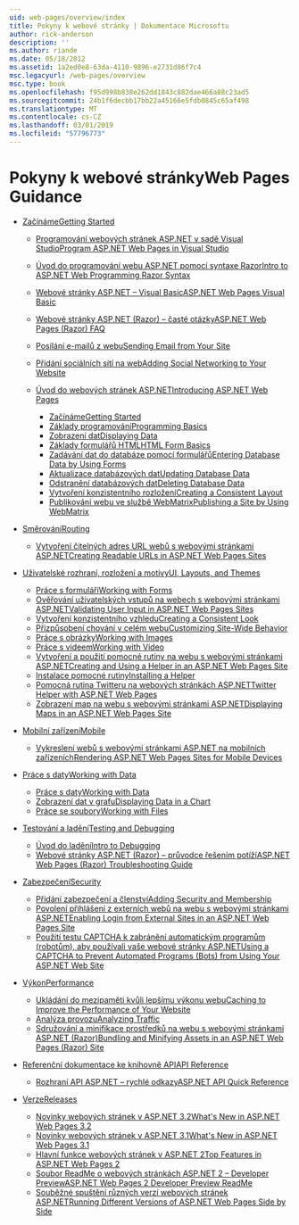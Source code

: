 ```yaml
---
uid: web-pages/overview/index
title: Pokyny k webové stránky | Dokumentace Microsoftu
author: rick-anderson
description: ''
ms.author: riande
ms.date: 05/18/2012
ms.assetid: 1a2ed0e8-63da-4110-9896-e2731d86f7c4
msc.legacyurl: /web-pages/overview
msc.type: book
ms.openlocfilehash: f95d998b838e262dd1843c882dae466a88c23ad5
ms.sourcegitcommit: 24b1f6decbb17bb22a45166e5fdb0845c65af498
ms.translationtype: MT
ms.contentlocale: cs-CZ
ms.lasthandoff: 03/01/2019
ms.locfileid: "57796773"
---
```

<a name="web-pages-guidance"></a><span data-ttu-id="42f86-102">Pokyny k webové stránky</span><span class="sxs-lookup"><span data-stu-id="42f86-102">Web Pages Guidance</span></span>
====================
- [<span data-ttu-id="42f86-103">Začínáme</span><span class="sxs-lookup"><span data-stu-id="42f86-103">Getting Started</span></span>](getting-started/index.md)

    - [<span data-ttu-id="42f86-104">Programování webových stránek ASP.NET v sadě Visual Studio</span><span class="sxs-lookup"><span data-stu-id="42f86-104">Program ASP.NET Web Pages in Visual Studio</span></span>](getting-started/program-asp-net-web-pages-in-visual-studio.md)
    - [<span data-ttu-id="42f86-105">Úvod do programování webu ASP.NET pomocí syntaxe Razor</span><span class="sxs-lookup"><span data-stu-id="42f86-105">Intro to ASP.NET Web Programming Razor Syntax</span></span>](getting-started/introducing-razor-syntax-c.md)
    - [<span data-ttu-id="42f86-106">Webové stránky ASP.NET – Visual Basic</span><span class="sxs-lookup"><span data-stu-id="42f86-106">ASP.NET Web Pages Visual Basic</span></span>](getting-started/introducing-razor-syntax-vb.md)
    - [<span data-ttu-id="42f86-107">Webové stránky ASP.NET (Razor) – časté otázky</span><span class="sxs-lookup"><span data-stu-id="42f86-107">ASP.NET Web Pages (Razor) FAQ</span></span>](getting-started/aspnet-web-pages-razor-faq.md)
    - [<span data-ttu-id="42f86-108">Posílání e-mailů z webu</span><span class="sxs-lookup"><span data-stu-id="42f86-108">Sending Email from Your Site</span></span>](getting-started/11-adding-email-to-your-web-site.md)
    - [<span data-ttu-id="42f86-109">Přidání sociálních sítí na web</span><span class="sxs-lookup"><span data-stu-id="42f86-109">Adding Social Networking to Your Website</span></span>](getting-started/13-adding-social-networking-to-your-web-site.md)
    - [<span data-ttu-id="42f86-110">Úvod do webových stránek ASP.NET</span><span class="sxs-lookup"><span data-stu-id="42f86-110">Introducing ASP.NET Web Pages</span></span>](getting-started/introducing-aspnet-web-pages-2/index.md)

        - [<span data-ttu-id="42f86-111">Začínáme</span><span class="sxs-lookup"><span data-stu-id="42f86-111">Getting Started</span></span>](getting-started/introducing-aspnet-web-pages-2/getting-started.md)
        - [<span data-ttu-id="42f86-112">Základy programování</span><span class="sxs-lookup"><span data-stu-id="42f86-112">Programming Basics</span></span>](getting-started/introducing-aspnet-web-pages-2/intro-to-web-pages-programming.md)
        - [<span data-ttu-id="42f86-113">Zobrazení dat</span><span class="sxs-lookup"><span data-stu-id="42f86-113">Displaying Data</span></span>](getting-started/introducing-aspnet-web-pages-2/displaying-data.md)
        - [<span data-ttu-id="42f86-114">Základy formulářů HTML</span><span class="sxs-lookup"><span data-stu-id="42f86-114">HTML Form Basics</span></span>](getting-started/introducing-aspnet-web-pages-2/form-basics.md)
        - [<span data-ttu-id="42f86-115">Zadávání dat do databáze pomocí formulářů</span><span class="sxs-lookup"><span data-stu-id="42f86-115">Entering Database Data by Using Forms</span></span>](getting-started/introducing-aspnet-web-pages-2/entering-data.md)
        - [<span data-ttu-id="42f86-116">Aktualizace databázových dat</span><span class="sxs-lookup"><span data-stu-id="42f86-116">Updating Database Data</span></span>](getting-started/introducing-aspnet-web-pages-2/updating-data.md)
        - [<span data-ttu-id="42f86-117">Odstranění databázových dat</span><span class="sxs-lookup"><span data-stu-id="42f86-117">Deleting Database Data</span></span>](getting-started/introducing-aspnet-web-pages-2/deleting-data.md)
        - [<span data-ttu-id="42f86-118">Vytvoření konzistentního rozložení</span><span class="sxs-lookup"><span data-stu-id="42f86-118">Creating a Consistent Layout</span></span>](getting-started/introducing-aspnet-web-pages-2/layouts.md)
        - [<span data-ttu-id="42f86-119">Publikování webu ve službě WebMatrix</span><span class="sxs-lookup"><span data-stu-id="42f86-119">Publishing a Site by Using WebMatrix</span></span>](getting-started/introducing-aspnet-web-pages-2/publishing.md)
- [<span data-ttu-id="42f86-120">Směrování</span><span class="sxs-lookup"><span data-stu-id="42f86-120">Routing</span></span>](routing/index.md)

    - [<span data-ttu-id="42f86-121">Vytvoření čitelných adres URL webů s webovými stránkami ASP.NET</span><span class="sxs-lookup"><span data-stu-id="42f86-121">Creating Readable URLs in ASP.NET Web Pages Sites</span></span>](routing/creating-readable-urls-in-aspnet-web-pages-sites.md)
- [<span data-ttu-id="42f86-122">Uživatelské rozhraní, rozložení a motivy</span><span class="sxs-lookup"><span data-stu-id="42f86-122">UI, Layouts, and Themes</span></span>](ui-layouts-and-themes/index.md)

    - [<span data-ttu-id="42f86-123">Práce s formuláři</span><span class="sxs-lookup"><span data-stu-id="42f86-123">Working with Forms</span></span>](ui-layouts-and-themes/4-working-with-forms.md)
    - [<span data-ttu-id="42f86-124">Ověřování uživatelských vstupů na webech s webovými stránkami ASP.NET</span><span class="sxs-lookup"><span data-stu-id="42f86-124">Validating User Input in ASP.NET Web Pages Sites</span></span>](ui-layouts-and-themes/validating-user-input-in-aspnet-web-pages-sites.md)
    - [<span data-ttu-id="42f86-125">Vytvoření konzistentního vzhledu</span><span class="sxs-lookup"><span data-stu-id="42f86-125">Creating a Consistent Look</span></span>](ui-layouts-and-themes/3-creating-a-consistent-look.md)
    - [<span data-ttu-id="42f86-126">Přizpůsobení chování v celém webu</span><span class="sxs-lookup"><span data-stu-id="42f86-126">Customizing Site-Wide Behavior</span></span>](ui-layouts-and-themes/18-customizing-site-wide-behavior.md)
    - [<span data-ttu-id="42f86-127">Práce s obrázky</span><span class="sxs-lookup"><span data-stu-id="42f86-127">Working with Images</span></span>](ui-layouts-and-themes/9-working-with-images.md)
    - [<span data-ttu-id="42f86-128">Práce s videem</span><span class="sxs-lookup"><span data-stu-id="42f86-128">Working with Video</span></span>](ui-layouts-and-themes/10-working-with-video.md)
    - [<span data-ttu-id="42f86-129">Vytvoření a použití pomocné rutiny na webu s webovými stránkami ASP.NET</span><span class="sxs-lookup"><span data-stu-id="42f86-129">Creating and Using a Helper in an ASP.NET Web Pages Site</span></span>](ui-layouts-and-themes/creating-and-using-a-helper-in-an-aspnet-web-pages-site.md)
    - [<span data-ttu-id="42f86-130">Instalace pomocné rutiny</span><span class="sxs-lookup"><span data-stu-id="42f86-130">Installing a Helper</span></span>](ui-layouts-and-themes/installing-helpers.md)
    - [<span data-ttu-id="42f86-131">Pomocná rutina Twitteru na webových stránkách ASP.NET</span><span class="sxs-lookup"><span data-stu-id="42f86-131">Twitter Helper with ASP.NET Web Pages</span></span>](ui-layouts-and-themes/twitter-helper.md)
    - [<span data-ttu-id="42f86-132">Zobrazení map na webu s webovými stránkami ASP.NET</span><span class="sxs-lookup"><span data-stu-id="42f86-132">Displaying Maps in an ASP.NET Web Pages Site</span></span>](ui-layouts-and-themes/displaying-maps-in-an-aspnet-web-pages-site.md)
- [<span data-ttu-id="42f86-133">Mobilní zařízení</span><span class="sxs-lookup"><span data-stu-id="42f86-133">Mobile</span></span>](mobile/index.md)

    - [<span data-ttu-id="42f86-134">Vykreslení webů s webovými stránkami ASP.NET na mobilních zařízeních</span><span class="sxs-lookup"><span data-stu-id="42f86-134">Rendering ASP.NET Web Pages Sites for Mobile Devices</span></span>](mobile/rendering-aspnet-web-pages-sites-for-mobile-devices.md)
- [<span data-ttu-id="42f86-135">Práce s daty</span><span class="sxs-lookup"><span data-stu-id="42f86-135">Working with Data</span></span>](data/index.md)

    - [<span data-ttu-id="42f86-136">Práce s daty</span><span class="sxs-lookup"><span data-stu-id="42f86-136">Working with Data</span></span>](data/5-working-with-data.md)
    - [<span data-ttu-id="42f86-137">Zobrazení dat v grafu</span><span class="sxs-lookup"><span data-stu-id="42f86-137">Displaying Data in a Chart</span></span>](data/7-displaying-data-in-a-chart.md)
    - [<span data-ttu-id="42f86-138">Práce se soubory</span><span class="sxs-lookup"><span data-stu-id="42f86-138">Working with Files</span></span>](data/working-with-files.md)
- [<span data-ttu-id="42f86-139">Testování a ladění</span><span class="sxs-lookup"><span data-stu-id="42f86-139">Testing and Debugging</span></span>](testing-and-debugging/index.md)

    - [<span data-ttu-id="42f86-140">Úvod do ladění</span><span class="sxs-lookup"><span data-stu-id="42f86-140">Intro to Debugging</span></span>](testing-and-debugging/introduction-to-debugging.md)
    - [<span data-ttu-id="42f86-141">Webové stránky ASP.NET (Razor) – průvodce řešením potíží</span><span class="sxs-lookup"><span data-stu-id="42f86-141">ASP.NET Web Pages (Razor) Troubleshooting Guide</span></span>](testing-and-debugging/aspnet-web-pages-razor-troubleshooting-guide.md)
- [<span data-ttu-id="42f86-142">Zabezpečení</span><span class="sxs-lookup"><span data-stu-id="42f86-142">Security</span></span>](security/index.md)

    - [<span data-ttu-id="42f86-143">Přidání zabezpečení a členství</span><span class="sxs-lookup"><span data-stu-id="42f86-143">Adding Security and Membership</span></span>](security/16-adding-security-and-membership.md)
    - [<span data-ttu-id="42f86-144">Povolení přihlášení z externích webů na webu s webovými stránkami ASP.NET</span><span class="sxs-lookup"><span data-stu-id="42f86-144">Enabling Login from External Sites in an ASP.NET Web Pages Site</span></span>](security/enabling-login-from-external-sites-in-an-aspnet-web-pages-site.md)
    - [<span data-ttu-id="42f86-145">Použití testu CAPTCHA k zabránění automatickým programům (robotům), aby používali vaše webové stránky ASP.NET</span><span class="sxs-lookup"><span data-stu-id="42f86-145">Using a CAPTCHA to Prevent Automated Programs (Bots) from Using Your ASP.NET Web Site</span></span>](security/using-a-catpcha-to-prevent-automated-programs-bots-from-using-your-aspnet-web-site.md)
- [<span data-ttu-id="42f86-146">Výkon</span><span class="sxs-lookup"><span data-stu-id="42f86-146">Performance</span></span>](performance-and-traffic/index.md)

    - [<span data-ttu-id="42f86-147">Ukládání do mezipaměti kvůli lepšímu výkonu webu</span><span class="sxs-lookup"><span data-stu-id="42f86-147">Caching to Improve the Performance of Your Website</span></span>](performance-and-traffic/15-caching-to-improve-the-performance-of-your-website.md)
    - [<span data-ttu-id="42f86-148">Analýza provozu</span><span class="sxs-lookup"><span data-stu-id="42f86-148">Analyzing Traffic</span></span>](performance-and-traffic/14-analyzing-traffic.md)
    - [<span data-ttu-id="42f86-149">Sdružování a minifikace prostředků na webu s webovými stránkami ASP.NET (Razor)</span><span class="sxs-lookup"><span data-stu-id="42f86-149">Bundling and Minifying Assets in an ASP.NET Web Pages (Razor) Site</span></span>](performance-and-traffic/bundling-and-minifying-assets-in-an-aspnet-web-pages-razor-site.md)
- [<span data-ttu-id="42f86-150">Referenční dokumentace ke knihovně API</span><span class="sxs-lookup"><span data-stu-id="42f86-150">API Reference</span></span>](api-reference/index.md)

    - [<span data-ttu-id="42f86-151">Rozhraní API ASP.NET – rychlé odkazy</span><span class="sxs-lookup"><span data-stu-id="42f86-151">ASP.NET API Quick Reference</span></span>](api-reference/asp-net-web-pages-api-reference.md)
- [<span data-ttu-id="42f86-152">Verze</span><span class="sxs-lookup"><span data-stu-id="42f86-152">Releases</span></span>](releases/index.md)

    - [<span data-ttu-id="42f86-153">Novinky webových stránek v ASP.NET 3.2</span><span class="sxs-lookup"><span data-stu-id="42f86-153">What's New in ASP.NET Web Pages 3.2</span></span>](releases/whats-new-in-aspnet-web-pages-32.md)
    - [<span data-ttu-id="42f86-154">Novinky webových stránek v ASP.NET 3.1</span><span class="sxs-lookup"><span data-stu-id="42f86-154">What's New in ASP.NET Web Pages 3.1</span></span>](releases/whats-new-aspnet-web-pages-31.md)
    - [<span data-ttu-id="42f86-155">Hlavní funkce webových stránek v ASP.NET 2</span><span class="sxs-lookup"><span data-stu-id="42f86-155">Top Features in ASP.NET Web Pages 2</span></span>](releases/top-features-in-web-pages-2.md)
    - [<span data-ttu-id="42f86-156">Soubor ReadMe o webových stránkách ASP.NET 2 – Developer Preview</span><span class="sxs-lookup"><span data-stu-id="42f86-156">ASP.NET Web Pages 2 Developer Preview ReadMe</span></span>](releases/aspnet-web-pages-2-developer-preview-readme.md)
    - [<span data-ttu-id="42f86-157">Souběžné spuštění různých verzí webových stránek ASP.NET</span><span class="sxs-lookup"><span data-stu-id="42f86-157">Running Different Versions of ASP.NET Web Pages Side by Side</span></span>](releases/running-v1-and-v2-sites-side-by-side.md)
